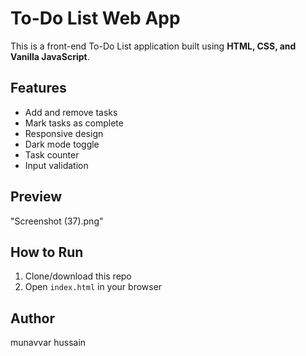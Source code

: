 # To-Do List Web App

This is a front-end To-Do List application built using **HTML, CSS, and Vanilla JavaScript**.

## Features
- Add and remove tasks
- Mark tasks as complete
- Responsive design
- Dark mode toggle
- Task counter
- Input validation

## Preview
"Screenshot (37).png"

## How to Run
1. Clone/download this repo
2. Open `index.html` in your browser

## Author
munavvar hussain
